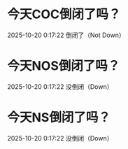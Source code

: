 # 今天COC倒闭了吗？

2025-10-20 0:17:22 倒闭了（Not Down）

# 今天NOS倒闭了吗？

2025-10-20 0:17:22 没倒闭（Down）

# 今天NS倒闭了吗？

2025-10-20 0:17:22 没倒闭（Down）

